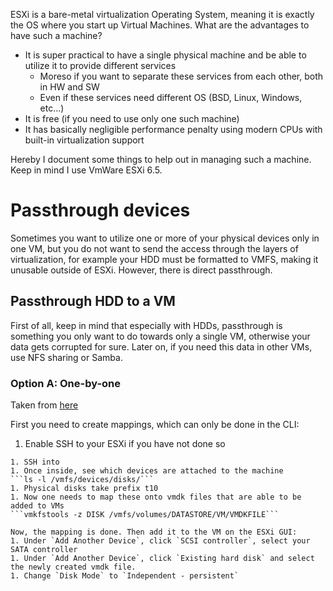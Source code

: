 ESXi is a bare-metal virtualization Operating System, meaning it is exactly the OS where you start up Virtual Machines. What are the advantages to have such a machine?
* It is super practical to have a single physical machine and be able to utilize it to provide different services
  * Moreso if you want to separate these services from each other, both in HW and SW
  * Even if these services need different OS (BSD, Linux, Windows, etc...)
* It is free (if you need to use only one such machine)
* It has basically negligible performance penalty using modern CPUs with built-in virtualization support

Hereby I document some things to help out in managing such a machine. Keep in mind I use VmWare ESXi 6.5.

# Passthrough devices

Sometimes you want to utilize one or more of your physical devices only in one VM, but you do not want to send the access through the layers of virtualization, for example your HDD must be formatted to VMFS, making it unusable outside of ESXi. However, there is direct passthrough.

## Passthrough HDD to a VM

First of all, keep in mind that especially with HDDs, passthrough is something you only want to do towards only a single VM, otherwise your data gets corrupted for sure. Later on, if you need this data in other VMs, use NFS sharing or Samba.

### Option A: One-by-one

Taken from [here](https://gist.github.com/Hengjie/1520114890bebe8f805d337af4b3a064)

First you need to create mappings, which can only be done in the CLI:
1. Enable SSH to your ESXi if you have not done so
```Host -> Actions -> Services -> Enable Secure Shell (SSH)
1. SSH into
1. Once inside, see which devices are attached to the machine
```ls -l /vmfs/devices/disks/```
1. Physical disks take prefix t10
1. Now one needs to map these onto vmdk files that are able to be added to VMs
```vmkfstools -z DISK /vmfs/volumes/DATASTORE/VM/VMDKFILE```

Now, the mapping is done. Then add it to the VM on the ESXi GUI:
1. Under `Add Another Device`, click `SCSI controller`, select your SATA controller
1. Under `Add Another Device`, click `Existing hard disk` and select the newly created vmdk file.
1. Change `Disk Mode` to `Independent - persistent`
